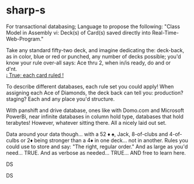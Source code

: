 # sharp-s
For transactional databasing; Language to propose the following: "Class Model in Assembly vi: Deck(s) of Card(s) saved directly into Real-Time-Web-Program."

Take any standard fifty-two deck, and imagine dedicating the:
deck-back, as in color,
blue or red or punched,
any number of decks
possible; you'd 
know your rule
over-all says:
Ace thru 2,
when in/is
ready, do
and or <br>
d'nt.<br>
<a href="_empty">¡ True; each card ruled !</a><br>

To describe different databases, 
each rule set you could apply! 
When assigning each Ace of Diamonds,
the deck back can tell you:
production?
staging?
Each and any place you'd structure.

With panshift and drive database,
ones like with Domo.com and
Microsoft PowerBi, near
infinite databases in
column hold type,
databases that hold terabytes!
However, whatever sitting there.
All a nicely laid out set.

Data around your data though... with a 52 ♦️ ♠️, Jack, 8-of-clubs and 4-of-culbs or 2♦️ being stronger than a 4♦️ in one deck...
not in another. Rules you
could use to store and say:
"The right, regular order."
And as large as you'd need... TRUE.
And as verbose as needed... TRUE...
AND free to learn here.

DS

DS
